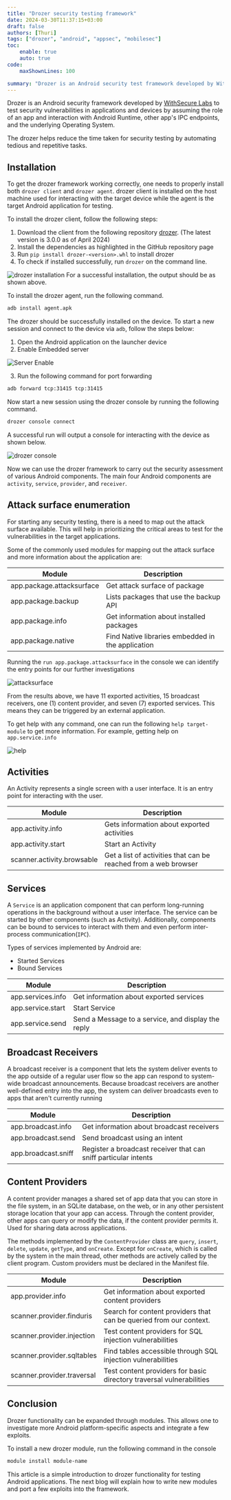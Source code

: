 ```yaml
---
title: "Drozer security testing framework"
date: 2024-03-30T11:37:15+03:00
draft: false
authors: [Thuri]
tags: ["drozer", "android", "appsec", "mobilesec"]
toc:
    enable: true
    auto: true
code:
    maxShownLines: 100

summary: "Drozer is an Android security test framework developed by WithSecure Labs to test security vulnerabilities in Android applications and devices by assuming the role of the target application and interaction with Android Runtime, other applications IPC."
---
```


Drozer is an Android security framework developed by [WithSecure Labs](https://labs.withsecure.com/home) to test security vulnerabilities in applications and devices by assuming the role of an app and interaction with Android Runtime, other app's IPC endpoints, and the underlying Operating System.

The drozer helps reduce the time taken for security testing by automating tedious and repetitive tasks.

## Installation

To get the drozer framework working correctly, one needs to properly install both `drozer client` and `drozer agent`. drozer client is installed on the host machine used for interacting with the target device while the agent is the target Android application for testing.

To install the drozer client, follow the following steps:

1. Download the client from the following repository [drozer](https://github.com/WithSecureLabs/drozer/releases/). (The latest version is 3.0.0 as of April 2024)
2. Install the dependencies as highlighted in the GitHub repository page
3. Run `pip install drozer-<version>.whl` to install drozer
4. To check if installed successfully, run `drozer` on the command line.

![drozer installation](/drozer/drozer1.png)
For a successful installation, the output should be as shown above.

To install the drozer agent, run the following command.

```bash
adb install agent.apk
```

The drozer should be successfully installed on the device. To start a new session and connect to the device via `adb`, follow the steps below:

1. Open the Android application on the launcher device
2. Enable Embedded server

![Server Enable](/drozer/drozer2.png)

3. Run the following command for port forwarding

```bash
adb forward tcp:31415 tcp:31415
```

Now start a new session using the drozer console by running the following command.

```bash
drozer console connect
```

A successful run will output a console for interacting with the device as shown below.

![drozer console](/drozer/drozer3.png)

Now we can use the drozer framework to carry out the security assessment of various Android components. The main four Android components are `activity`, `service`, `provider`, and `receiver`.

## Attack surface enumeration

For starting any security testing, there is a need to map out the attack surface available. This will help in prioritizing the critical areas to test for the vulnerabilities in the target applications.

Some of the commonly used modules for mapping out the attack surface and more information about the application are:

| Module                    | Description                                       |
| ------------------------- | ------------------------------------------------- |
| app.package.attacksurface | Get attack surface of package                     |
| app.package.backup        | Lists packages that use the backup API            |
| app.package.info          | Get information about installed packages          |
| app.package.native        | Find Native libraries embedded in the application |

Running the `run app.package.attacksurface` in the console we can identify the entry points for our further investigations

![attacksurface](/drozer/drozer4.png)

From the results above, we have 11 exported activities, 15 broadcast receivers, one (1) content provider, and seven (7) exported services. This means they can be triggered by an external application.

To get help with any command, one can run the following `help target-module` to get more information. For example, getting help on `app.service.info`

![help](/drozer/drozer5.png)

## Activities

An Activity represents a single screen with a user interface. It is an entry point for interacting with the user.

| Module                     | Description                                                     |
| -------------------------- | --------------------------------------------------------------- |
| app.activity.info          | Gets information about exported activities                      |
| app.activity.start         | Start an Activity                                               |
| scanner.activity.browsable | Get a list of activities that can be reached from a web browser |

## Services

A `Service` is an application component that can perform long-running operations in the background without a user interface. The service can be started by other components (such as Activity). Additionally, components can be bound to services to interact with them and even perform inter-process communication(`IPC`).

Types of services implemented by Android are:

-   Started Services
-   Bound Services

| Module            | Description                                        |
| ----------------- | -------------------------------------------------- |
| app.services.info | Get information about exported services            |
| app.service.start | Start Service                                      |
| app.service.send  | Send a Message to a service, and display the reply |

## Broadcast Receivers

A broadcast receiver is a component that lets the system deliver events to the app outside of a regular user flow so the app can respond to system-wide broadcast announcements. Because broadcast receivers are another well-defined entry into the app, the system can deliver broadcasts even to apps that aren't currently running

| Module              | Description                                                     |
| ------------------- | --------------------------------------------------------------- |
| app.broadcast.info  | Get information about broadcast receivers                       |
| app.broadcast.send  | Send broadcast using an intent                                  |
| app.broadcast.sniff | Register a broadcast receiver that can sniff particular intents |

## Content Providers

A content provider manages a shared set of app data that you can store in the file system, in an SQLite database, on the web, or in any other persistent storage location that your app can access. Through the content provider, other apps can query or modify the data, if the content provider permits it. Used for sharing data across applications.

The methods implemented by the `ContentProvider` class are `query`, `insert`, `delete`, `update`, `getType`, and `onCreate`. Except for `onCreate`, which is called by the system in the main thread, other methods are actively called by the client program. Custom providers must be declared in the Manifest file.

| Module                     | Description                                                          |
| -------------------------- | -------------------------------------------------------------------- |
| app.provider.info          | Get information about exported content providers                     |
| scanner.provider.finduris  | Search for content providers that can be queried from our context.   |
| scanner.provider.injection | Test content providers for SQL injection vulnerabilities             |
| scanner.provider.sqltables | Find tables accessible through SQL injection vulnerabilities         |
| scanner.provider.traversal | Test content providers for basic directory traversal vulnerabilities |

## Conclusion

Drozer functionality can be expanded through modules. This allows one to investigate more Android platform-specific aspects and integrate a few exploits.

To install a new drozer module, run the following command in the console

```bash
module install module-name
```

This article is a simple introduction to drozer functionality for testing Android applications. The next blog will explain how to write new modules and port a few exploits into the framework.
